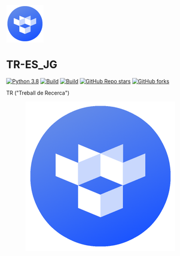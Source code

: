 <img src="https://raw.githubusercontent.com/ErtonDev/TR-ES_JG/main/resources/logoTR.png" width="100"/>

# TR-ES_JG
[![Python 3.8](https://img.shields.io/badge/python-3.9-yellow.svg)](https://www.python.org/)
[![Build](https://img.shields.io/badge/Supported_OS-Linux-orange.svg)]()
[![Build](https://img.shields.io/badge/Supported_OS-Windows-orange.svg)]()
[![GitHub Repo stars](https://img.shields.io/github/stars/ErtonDev/TR-ES_JG?style=social)](https://github.com/ErtonDev/TR-ES_JG)
[![GitHub forks](https://img.shields.io/github/forks/ErtonDev/TR-ES_JG?style=social)](https://github.com/ErtonDev/TR-ES_JG)

TR ("Treball de Recerca")

<p align="center">
  <img src="https://raw.githubusercontent.com/ErtonDev/TR-ES_JG/main/resources/logoTR.png" width="400"/>
</p>
